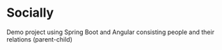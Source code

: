 # Socially
Demo project using Spring Boot and Angular consisting people and their relations (parent-child)
